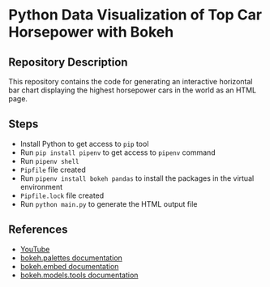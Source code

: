 <!-- This is a README file for an online tutorial. -->

# Python Data Visualization of Top Car Horsepower with Bokeh

## Repository Description

This repository contains the code for generating an interactive horizontal bar chart displaying the highest horsepower cars in the world as an HTML page.

## Steps

- Install Python to get access to `pip` tool
- Run `pip install pipenv` to get access to `pipenv` command
- Run `pipenv shell`
- `Pipfile` file created
- Run `pipenv install bokeh pandas` to install the packages in the virtual environment
- `Pipfile.lock` file created
- Run `python main.py` to generate the HTML output file

## References

- [YouTube](https://www.youtube.com/watch?v=2TR_6VaVSOs)
- [bokeh.palettes documentation](https://docs.bokeh.org/en/latest/docs/reference/palettes.html)
- [bokeh.embed documentation](https://docs.bokeh.org/en/latest/docs/reference/embed.html#bokeh.embed.components)
- [bokeh.models.tools documentation](https://docs.bokeh.org/en/2.4.2/docs/reference/models/tools.html#hovertool)
